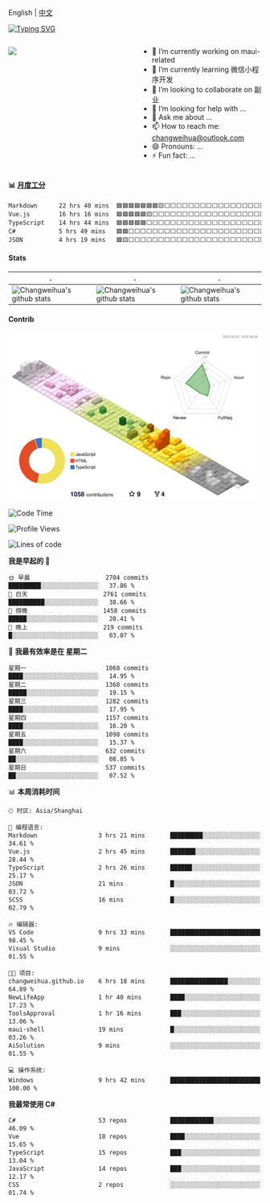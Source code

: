 English | [中文](README_CN.md)

[![Typing SVG](https://readme-typing-svg.herokuapp.com?color=%2336BCF7&center=true&vCenter=true&width=600&lines=Hi+there+👋,+I+am+Chang+Weihua;+Welcome+to+My+Profile!;Over+9+years+of+programming+experience;Always+learning+new+things+)](https://git.io/typing-svg)

<div style="display: grid;gap: 20px;grid-template-columns: repeat(auto-fit, minmax(240px, 1fr));">

[<img src="https://github-readme-stats.vercel.app/api?username=changweihua&show_icons=true&locale=cn" />](https://metrics.lecoq.io/changweihua#gh-light-mode-only)

<div>

- 🔭 I’m currently working on maui-related
- 🌱 I’m currently learning 微信小程序开发
- 👯 I’m looking to collaborate on 副业
- 🤔 I’m looking for help with ...
- 💬 Ask me about ...
- 📫 How to reach me: changweihua@outlook.com
- 😄 Pronouns: ...
- ⚡ Fun fact: ...

</div>

</div>

#### :bar_chart: [月度工分](https://github.com/changweihua/wakapi)

<!--START_SECTION:wakao-->

```txt
Markdown      22 hrs 40 mins  🟩🟩🟩🟩🟩🟩🟩🟨⬜⬜⬜⬜⬜⬜⬜⬜⬜⬜⬜⬜⬜⬜⬜⬜⬜   30.94 %
Vue.js        16 hrs 16 mins  🟩🟩🟩🟩🟩🟨⬜⬜⬜⬜⬜⬜⬜⬜⬜⬜⬜⬜⬜⬜⬜⬜⬜⬜⬜   22.21 %
TypeScript    14 hrs 44 mins  🟩🟩🟩🟩🟩⬜⬜⬜⬜⬜⬜⬜⬜⬜⬜⬜⬜⬜⬜⬜⬜⬜⬜⬜⬜   20.11 %
C#            5 hrs 49 mins   🟩🟩⬜⬜⬜⬜⬜⬜⬜⬜⬜⬜⬜⬜⬜⬜⬜⬜⬜⬜⬜⬜⬜⬜⬜   07.94 %
JSON          4 hrs 19 mins   🟩🟨⬜⬜⬜⬜⬜⬜⬜⬜⬜⬜⬜⬜⬜⬜⬜⬜⬜⬜⬜⬜⬜⬜⬜   05.90 %
```

<!--END_SECTION:wakao-->

#### Stats ####


| .                                                                                                                                            | .                                                                                                                                      | .                                                                                                                                                     |
| -------------------------------------------------------------------------------------------------------------------------------------------- | -------------------------------------------------------------------------------------------------------------------------------------- | ----------------------------------------------------------------------------------------------------------------------------------------------------- |
| ![Changweihua's github stats](https://github-readme-stats.vercel.app/api?username=changweihua&show_icons=true&theme=radical&hide_title=true) | ![Changweihua's github stats](https://github-readme-stats.vercel.app/api/top-langs/?username=changweihua&theme=radical&layout=compact) | ![Changweihua's github stats](https://github-readme-stats.vercel.app/api?username=changweihua&show_icons=true&theme=radical&include_all_commits=true) |


#### Contrib ####

<!--   profile-green-animate -->
![](./profile-3d-contrib/profile-south-season-animate.svg)

<!--START_SECTION:waka-->
![Code Time](http://img.shields.io/badge/Code%20Time-1%2C673%20hrs%2025%20mins-blue)

![Profile Views](http://img.shields.io/badge/%E4%B8%AA%E4%BA%BA%E8%B5%84%E6%96%99%E8%A7%82%E7%9C%8B%E6%AC%A1%E6%95%B0-0-blue)

![Lines of code](https://img.shields.io/badge/%E4%BB%8E%E3%80%8CHello%20World%E3%80%8D%E8%B5%B7%E6%88%91%E5%B7%B2%E7%BB%8F%E5%86%99%E4%BA%86-24.3%20million%20%E8%A1%8C%E4%BB%A3%E7%A0%81-blue)

**我是早起的 🐤** 

```text
🌞 早晨                     2704 commits        █████████░░░░░░░░░░░░░░░░   37.86 % 
🌆 白天                     2761 commits        ██████████░░░░░░░░░░░░░░░   38.66 % 
🌃 傍晚                     1458 commits        █████░░░░░░░░░░░░░░░░░░░░   20.41 % 
🌙 晚上                     219 commits         █░░░░░░░░░░░░░░░░░░░░░░░░   03.07 % 
```
📅 **我最有效率是在 星期二** 

```text
星期一                      1068 commits        ████░░░░░░░░░░░░░░░░░░░░░   14.95 % 
星期二                      1368 commits        █████░░░░░░░░░░░░░░░░░░░░   19.15 % 
星期三                      1282 commits        ████░░░░░░░░░░░░░░░░░░░░░   17.95 % 
星期四                      1157 commits        ████░░░░░░░░░░░░░░░░░░░░░   16.20 % 
星期五                      1098 commits        ████░░░░░░░░░░░░░░░░░░░░░   15.37 % 
星期六                      632 commits         ██░░░░░░░░░░░░░░░░░░░░░░░   08.85 % 
星期日                      537 commits         ██░░░░░░░░░░░░░░░░░░░░░░░   07.52 % 
```


📊 **本周消耗时间** 

```text
🕑︎ 时区: Asia/Shanghai

💬 编程语言: 
Markdown                 3 hrs 21 mins       █████████░░░░░░░░░░░░░░░░   34.61 % 
Vue.js                   2 hrs 45 mins       ███████░░░░░░░░░░░░░░░░░░   28.44 % 
TypeScript               2 hrs 26 mins       ██████░░░░░░░░░░░░░░░░░░░   25.17 % 
JSON                     21 mins             █░░░░░░░░░░░░░░░░░░░░░░░░   03.72 % 
SCSS                     16 mins             █░░░░░░░░░░░░░░░░░░░░░░░░   02.79 % 

🔥 编辑器: 
VS Code                  9 hrs 33 mins       █████████████████████████   98.45 % 
Visual Studio            9 mins              ░░░░░░░░░░░░░░░░░░░░░░░░░   01.55 % 

🐱‍💻 项目: 
changweihua.github.io    6 hrs 18 mins       ████████████████░░░░░░░░░   64.89 % 
NewLifeApp               1 hr 40 mins        ████░░░░░░░░░░░░░░░░░░░░░   17.23 % 
ToolsApproval            1 hr 16 mins        ███░░░░░░░░░░░░░░░░░░░░░░   13.06 % 
maui-shell               19 mins             █░░░░░░░░░░░░░░░░░░░░░░░░   03.26 % 
AiSolution               9 mins              ░░░░░░░░░░░░░░░░░░░░░░░░░   01.55 % 

💻 操作系统: 
Windows                  9 hrs 42 mins       █████████████████████████   100.00 % 
```

**我最常使用 C#** 

```text
C#                       53 repos            ████████████░░░░░░░░░░░░░   46.09 % 
Vue                      18 repos            ████░░░░░░░░░░░░░░░░░░░░░   15.65 % 
TypeScript               15 repos            ███░░░░░░░░░░░░░░░░░░░░░░   13.04 % 
JavaScript               14 repos            ███░░░░░░░░░░░░░░░░░░░░░░   12.17 % 
CSS                      2 repos             ░░░░░░░░░░░░░░░░░░░░░░░░░   01.74 % 
```




<!--END_SECTION:waka-->


<!-- ![](assets/Bottom_down.svg) -->
